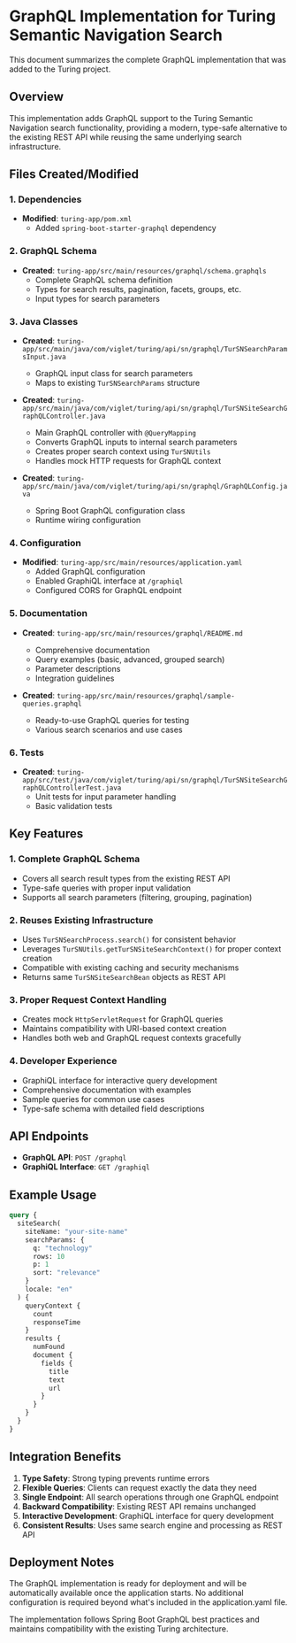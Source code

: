 # GraphQL Implementation for Turing Semantic Navigation Search

This document summarizes the complete GraphQL implementation that was added to the Turing project.

## Overview

This implementation adds GraphQL support to the Turing Semantic Navigation search functionality, providing a modern, type-safe alternative to the existing REST API while reusing the same underlying search infrastructure.

## Files Created/Modified

### 1. Dependencies
- **Modified**: `turing-app/pom.xml`
  - Added `spring-boot-starter-graphql` dependency

### 2. GraphQL Schema
- **Created**: `turing-app/src/main/resources/graphql/schema.graphqls`
  - Complete GraphQL schema definition
  - Types for search results, pagination, facets, groups, etc.
  - Input types for search parameters

### 3. Java Classes
- **Created**: `turing-app/src/main/java/com/viglet/turing/api/sn/graphql/TurSNSearchParamsInput.java`
  - GraphQL input class for search parameters
  - Maps to existing `TurSNSearchParams` structure

- **Created**: `turing-app/src/main/java/com/viglet/turing/api/sn/graphql/TurSNSiteSearchGraphQLController.java`
  - Main GraphQL controller with `@QueryMapping`
  - Converts GraphQL inputs to internal search parameters
  - Creates proper search context using `TurSNUtils`
  - Handles mock HTTP requests for GraphQL context

- **Created**: `turing-app/src/main/java/com/viglet/turing/api/sn/graphql/GraphQLConfig.java`
  - Spring Boot GraphQL configuration class
  - Runtime wiring configuration

### 4. Configuration
- **Modified**: `turing-app/src/main/resources/application.yaml`
  - Added GraphQL configuration
  - Enabled GraphiQL interface at `/graphiql`
  - Configured CORS for GraphQL endpoint

### 5. Documentation
- **Created**: `turing-app/src/main/resources/graphql/README.md`
  - Comprehensive documentation
  - Query examples (basic, advanced, grouped search)
  - Parameter descriptions
  - Integration guidelines

- **Created**: `turing-app/src/main/resources/graphql/sample-queries.graphql`
  - Ready-to-use GraphQL queries for testing
  - Various search scenarios and use cases

### 6. Tests
- **Created**: `turing-app/src/test/java/com/viglet/turing/api/sn/graphql/TurSNSiteSearchGraphQLControllerTest.java`
  - Unit tests for input parameter handling
  - Basic validation tests

## Key Features

### 1. Complete GraphQL Schema
- Covers all search result types from the existing REST API
- Type-safe queries with proper input validation
- Supports all search parameters (filtering, grouping, pagination)

### 2. Reuses Existing Infrastructure
- Uses `TurSNSearchProcess.search()` for consistent behavior
- Leverages `TurSNUtils.getTurSNSiteSearchContext()` for proper context creation
- Compatible with existing caching and security mechanisms
- Returns same `TurSNSiteSearchBean` objects as REST API

### 3. Proper Request Context Handling
- Creates mock `HttpServletRequest` for GraphQL queries
- Maintains compatibility with URI-based context creation
- Handles both web and GraphQL request contexts gracefully

### 4. Developer Experience
- GraphiQL interface for interactive query development
- Comprehensive documentation with examples
- Sample queries for common use cases
- Type-safe schema with detailed field descriptions

## API Endpoints

- **GraphQL API**: `POST /graphql`
- **GraphiQL Interface**: `GET /graphiql`

## Example Usage

```graphql
query {
  siteSearch(
    siteName: "your-site-name"
    searchParams: {
      q: "technology"
      rows: 10
      p: 1
      sort: "relevance"
    }
    locale: "en"
  ) {
    queryContext {
      count
      responseTime
    }
    results {
      numFound
      document {
        fields {
          title
          text
          url
        }
      }
    }
  }
}
```

## Integration Benefits

1. **Type Safety**: Strong typing prevents runtime errors
2. **Flexible Queries**: Clients can request exactly the data they need
3. **Single Endpoint**: All search operations through one GraphQL endpoint
4. **Backward Compatibility**: Existing REST API remains unchanged
5. **Interactive Development**: GraphiQL interface for query development
6. **Consistent Results**: Uses same search engine and processing as REST API

## Deployment Notes

The GraphQL implementation is ready for deployment and will be automatically available once the application starts. No additional configuration is required beyond what's included in the application.yaml file.

The implementation follows Spring Boot GraphQL best practices and maintains compatibility with the existing Turing architecture.